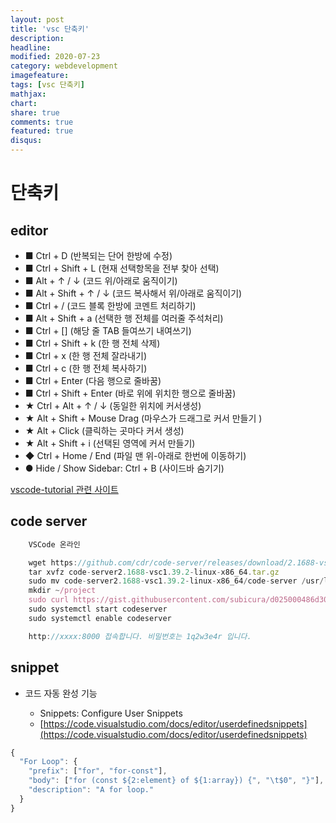 ```yaml
---
layout: post
title: 'vsc 단축키'
description:
headline:
modified: 2020-07-23
category: webdevelopment
imagefeature:
tags: [vsc 단축키]
mathjax:
chart:
share: true
comments: true
featured: true
disqus:
---
```


# 단축키

## editor

-   ■ Ctrl + D (반복되는 단어 한방에 수정)
-   ■ Ctrl + Shift + L (현재 선택항목을 전부 찾아 선택)
-   ■ Alt + ↑ / ↓ (코드 위/아래로 움직이기)
-   ■ Alt + Shift + ↑ / ↓ (코드 복사해서 위/아래로 움직이기)
-   ■ Ctrl + / (코드 블록 한방에 코멘트 처리하기)
-   ■ Alt + Shift + a (선택한 행 전체를 여러줄 주석처리)
-   ■ Ctrl + [] (해당 줄 TAB 들여쓰기 내여쓰기)
-   ■ Ctrl + Shift + k (한 행 전체 삭제)
-   ■ Ctrl + x (한 행 전체 잘라내기)
-   ■ Ctrl + c (한 행 전체 복사하기)
-   ■ Ctrl + Enter (다음 행으로 줄바꿈)
-   ■ Ctrl + Shift + Enter (바로 위에 위치한 행으로 줄바꿈)
-   ★ Ctrl + Alt + ↑ / ↓ (동일한 위치에 커서생성)
-   ★ Alt + Shift + Mouse Drag (마우스가 드래그로 커서 만들기 )
-   ★ Alt + Click (클릭하는 곳마다 커서 생성)
-   ★ Alt + Shift + i (선택된 영역에 커서 만들기)
-   ◆ Ctrl + Home / End (파일 맨 위-아래로 한번에 이동하기)
-   ● Hide / Show Sidebar: Ctrl + B (사이드바 숨기기)

[vscode-tutorial 관련 사이트](https://demun.github.io/vscode-tutorial/shortcuts/)

## code server

```JavaScript
    VSCode 온라인

    wget https://github.com/cdr/code-server/releases/download/2.1688-vsc1.39.2/code-server2.1688-vsc1.39.2-linux-x86_64.tar.gz
    tar xvfz code-server2.1688-vsc1.39.2-linux-x86_64.tar.gz
    sudo mv code-server2.1688-vsc1.39.2-linux-x86_64/code-server /usr/local/bin
    mkdir ~/project
    sudo curl https://gist.githubusercontent.com/subicura/d025000486d30d92dfa6ccc523c3f5e3/raw/2e93bb0dca992523a3e3a6fdba95d2f3526c52db/codeserver.service -o /lib/systemd/system/codeserver.service
    sudo systemctl start codeserver
    sudo systemctl enable codeserver

    http://xxxx:8000 접속합니다. 비밀번호는 1q2w3e4r 입니다.
```

## snippet

-   코드 자동 완성 기능

    -   Snippets: Configure User Snippets
    -   [https://code.visualstudio.com/docs/editor/userdefinedsnippets](https://code.visualstudio.com/docs/editor/userdefinedsnippets)

```JavaScript
{
  "For Loop": {
    "prefix": ["for", "for-const"],
    "body": ["for (const ${2:element} of ${1:array}) {", "\t$0", "}"],
    "description": "A for loop."
  }
}
```
